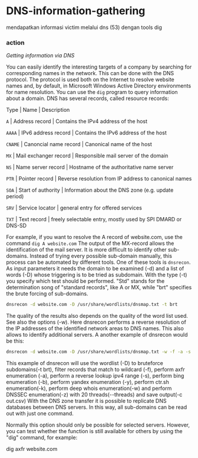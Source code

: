 # DNS-information-gathering
mendapatkan informasi victim melalui dns (53) dengan tools dig

### action

*Getting information via DNS*

You can easily identify the interesting targets of a company by searching for corresponding names in the network.
This can be done with the DNS protocol. The protocol is used both on the Internet to resolve website names and, by default, in Microsoft Windows Active Directory environments for name resolution. 
You can use the ```dig``` program to query information about a domain. DNS has several records, called resource records:

Type | Name | Description

`A` | Address record | Contains the IPv4 address of the host

`AAAA` | IPv6 address record | Contains the IPv6 address of the host

`CNAME` | Canoncial name record | Canonical name of the host

`MX` | Mail exchanger record | Responsible mail server of the domain

`NS` | Name server record | Hostname of the authoritative name server

`PTR` | Pointer record | Reverse resolution from IP address to canonical names

`SOA` | Start of authority | Information about the DNS zone (e.g. update period)

`SRV` | Service locator | general entry for offered services

`TXT` | Text record | freely selectable entry, mostly used by SPI DMARD or DNS-SD

For example, if you want to resolve the A record of website.com, use the command ```dig A website.com``` The output of the MX-record allows the identification of the mail server.
It is more difficult to identify other sub-domains. Instead of trying every possible sub-domain manually, this process can be automated by different tools. One of these tools is `dnsrecon`. As input parameters it needs the domain to be examined (-d) and a list of words (-D) whose triggering is to be tried as subdomain. With the type (-t) you specify which test should be performed. "Std" stands for the determination song of "standard records", like A or MX, while "brt" specifies the brute forcing of sub-domains.

```bash
dnsrecon -d website.com -D /usr/share/wordlists/dnsmap.txt -t brt
```

The quality of the results also depends on the quality of the word list used. See also the options (-w). Here dnsrecon performs a reverse resolution of the IP addresses of the identified network areas to DNS names. This also allows to identify additional servers.
A another example of dnsrecon would be this:

```bash
dnsrecon -d website.com -D /usr/share/wordlists/dnsmap.txt -w -f -a -s -b -y -k -w -z --threads 20 -c out.csv -t brt
```

This example of dnsrecon will use the wordlist (-D) to bruteforce subdomains(-t brt), filter records that match to wildcard (-f), perform axfr enumeration (-a), perform a reverse lookup ipv4 range (-s), perform bing enumeration (-b), perform yandex enumeration (-y), perform ctr.sh enumeration(-k), perform deep whois enumeration(-w) and perform DNSSEC enumeration(-z) with 20 threads(--threads) and save output(-c out.csv)
With the DNS zone transfer it is possible to replicate DNS databases between DNS servers. In this way, all sub-domains can be read out with just one command. 

Normally this option should only be possible for selected servers. However, you can test whether the function is still available for others by using the "dig" command, for example:

dig axfr website.com
